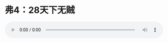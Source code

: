 # 弗4：28天下无贼

<audio style="width: 100%;" preload="false" controls controlslist="nodownload"><source src="http://file.simai.life/audio/mp3/old/12272.mp3" type="audio/mpeg">Your browser does not support the audio element.</audio>


